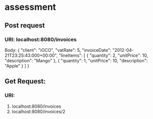 # assessment
## Post request
### URI: localhost:8080/invoices

Body:
{
    "client": "iOCO",
    "vatRate": 5,
    "invoiceDate": "2012-04-21T23:25:43.000+00:00",
	"lineItems": [
        {
            "quantity": 2,
            "unitPrice": 10,
            "description": "Mango"
        },
        {
            "quantity": 1,
            "unitPrice": 10,
            "description": "Apple"
        }
    ]
}

## Get Request:
### URI:
1. localhost:8080/invoices
2. localhost:8080/invoices/2
